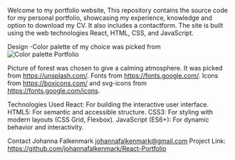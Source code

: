 Welcome to my portfolio website,
This repository contains the source code for my personal portfolio, showcasing my experience, knowledge and option to download my CV. It also includes a contactform.
The site is built using the web technologies React, HTML, CSS, and JavaScript.

Design
-Color palette of my choice was picked from
![Color palette Portfolio](https://github.com/user-attachments/assets/e780fe83-40f4-4b7a-8b4d-3bd103479fd3)

Picture of forest was chosen to give a calming atmosphere. It was picked from https://unsplash.com/.
Fonts from https://fonts.google.com/.
Icons from https://boxicons.com/ and svg-icons from https://fonts.google.com/icons.

Technologies Used
React: For building the interactive user interface.
HTML5: For semantic and accessible structure.
CSS3: For styling with modern layouts (CSS Grid, Flexbox).
JavaScript (ES6+): For dynamic behavior and interactivity.

Contact
Johanna Falkenmark johannafalkenmark@gmail.com
Project Link: https://github.com/johannafalkenmark/React-Portfolio
